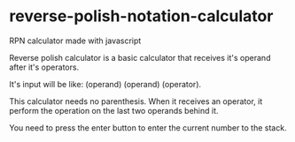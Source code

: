 # reverse-polish-notation-calculator
RPN calculator made with javascript

Reverse polish calculator is a basic calculator that receives it's operand after it's operators.

It's input will be like: (operand) (operand) (operator).

This calculator needs no parenthesis. When it receives an operator, it perform the operation on the last two operands behind it.

You need to press the enter button to enter the current number to the stack.
